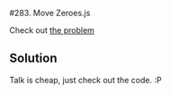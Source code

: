 #283. Move Zeroes.js

Check out [the problem](https://leetcode.com/problems/move-zeroes/)

## Solution

Talk is cheap, just check out the code. :P